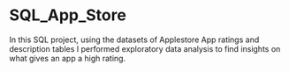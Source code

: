 # SQL_App_Store
In this SQL project, using the datasets of Applestore App ratings and description tables I performed exploratory data analysis to find insights on what gives an app a high rating.
